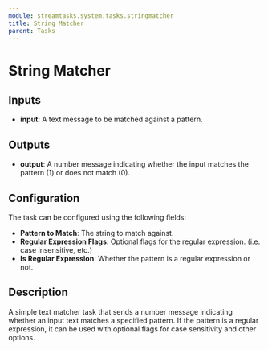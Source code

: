```yaml
---
module: streamtasks.system.tasks.stringmatcher
title: String Matcher
parent: Tasks
---
```

# String Matcher

## Inputs
* **input**: A text message to be matched against a pattern.

## Outputs
* **output**: A number message indicating whether the input matches the pattern (1) or does not match (0).

## Configuration
The task can be configured using the following fields:
* **Pattern to Match**: The string to match against.
* **Regular Expression Flags**: Optional flags for the regular expression. (i.e. case insensitive, etc.)
* **Is Regular Expression**: Whether the pattern is a regular expression or not.

## Description
A simple text matcher task that sends a number message indicating whether an input text matches a specified pattern. If the pattern is a regular expression, it can be used with optional flags for case sensitivity and other options.